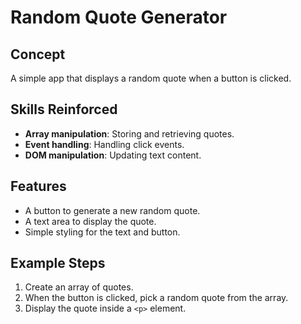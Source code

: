 # Random Quote Generator

## Concept
A simple app that displays a random quote when a button is clicked.

## Skills Reinforced
- **Array manipulation**: Storing and retrieving quotes.
- **Event handling**: Handling click events.
- **DOM manipulation**: Updating text content.

## Features
- A button to generate a new random quote.
- A text area to display the quote.
- Simple styling for the text and button.

## Example Steps
1. Create an array of quotes.
2. When the button is clicked, pick a random quote from the array.
3. Display the quote inside a `<p>` element.
